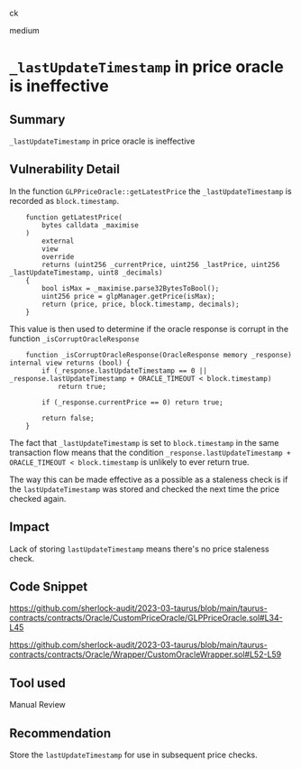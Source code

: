 ck

medium

# `_lastUpdateTimestamp` in price oracle is ineffective

## Summary

`_lastUpdateTimestamp` in price oracle is ineffective

## Vulnerability Detail

In the function `GLPPriceOracle::getLatestPrice` the `_lastUpdateTimestamp` is recorded as `block.timestamp`. 

```solidity
    function getLatestPrice(
        bytes calldata _maximise
    )
        external
        view
        override
        returns (uint256 _currentPrice, uint256 _lastPrice, uint256 _lastUpdateTimestamp, uint8 _decimals)
    {
        bool isMax = _maximise.parse32BytesToBool();
        uint256 price = glpManager.getPrice(isMax);
        return (price, price, block.timestamp, decimals);
    }
```

This value is then used to determine if the  oracle response is corrupt in the function `_isCorruptOracleResponse`

```solidity
    function _isCorruptOracleResponse(OracleResponse memory _response) internal view returns (bool) {
        if (_response.lastUpdateTimestamp == 0 || _response.lastUpdateTimestamp + ORACLE_TIMEOUT < block.timestamp)
            return true;

        if (_response.currentPrice == 0) return true;

        return false;
    }
```

The fact that `_lastUpdateTimestamp` is set to `block.timestamp` in the same transaction flow means that the condition `_response.lastUpdateTimestamp + ORACLE_TIMEOUT < block.timestamp` is unlikely to ever return true.

The way this can be made effective as a possible as a staleness check is if the `lastUpdateTimestamp` was stored and checked the next time the price checked again.

## Impact

Lack of storing `lastUpdateTimestamp` means there's no price staleness check.

## Code Snippet

https://github.com/sherlock-audit/2023-03-taurus/blob/main/taurus-contracts/contracts/Oracle/CustomPriceOracle/GLPPriceOracle.sol#L34-L45

https://github.com/sherlock-audit/2023-03-taurus/blob/main/taurus-contracts/contracts/Oracle/Wrapper/CustomOracleWrapper.sol#L52-L59

## Tool used

Manual Review

## Recommendation

Store the `lastUpdateTimestamp` for use in subsequent price checks.